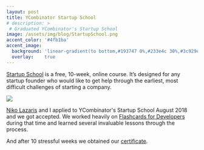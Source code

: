 ```yaml
---
layout: post
title: YCombinator Startup School
# description: >
 # Graduated YCombinator's Startup School
image: /assets/img/blog/StartupSchool.png
accent_color: '#4fb1ba'
accent_image:
  background: 'linear-gradient(to bottom,#193747 0%,#233e4c 30%,#3c929e 50%,#d5d5d4 70%,#cdccc8 100%)'
  overlay:    true
---
```


[Startup School](https://blog.ycombinator.com/announcing-startup-school-2018/) is a free, 10-week, online course. It’s designed for any startup founder who would like to get help through the earliest, most difficult challenges of starting a company.

![](https://cdn-images-1.medium.com/max/2000/1*hqkyKrMotTQeCbk3Hp-ECQ.jpeg)

[Niko Lazaris](https://twitter.com/nikolazaris) and I applied to YCombinator's Startup School August 2018 and we got accepted. We worked heavily on [Flashcards for Developers](https://www.flashcardsfordevelopers.com/) during that time and learned several invaluable lessons through the process.

And after 10 stressful weeks we obtained our [certificate](https://www.startupschool.org/companies/-uqK5XHyMZZWNA).
